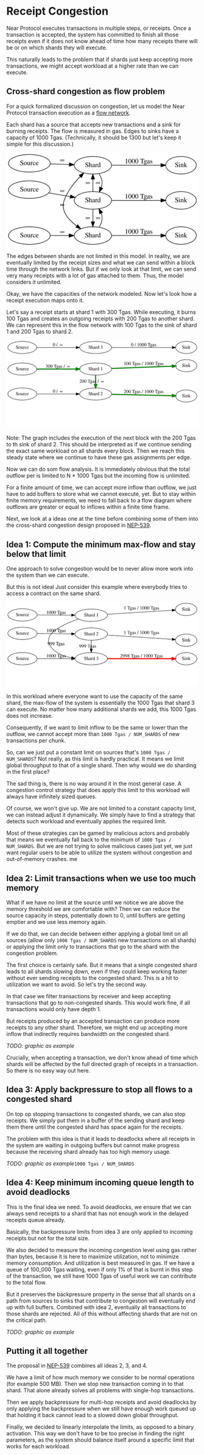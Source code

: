 # Receipt Congestion

Near Protocol executes transactions in multiple steps, or receipts. Once a
transaction is accepted, the system has committed to finish all those receipts
even if it does not know ahead of time how many receipts there will be or on
which shards they will execute.

This naturally leads to the problem that if shards just keep accepting more
transactions, we might accept workload at a higher rate than we can execute.

## Cross-shard congestion as flow problem

For a quick formalized discussion on congestion, let us model the Near Protocol
transaction execution as a [flow
network](https://en.wikipedia.org/wiki/Flow_network).

Each shard has a source that accepts new transactions and a sink for burning
receipts. The flow is measured in gas. Edges to sinks have a capacity of 1000
Tgas. (Technically, it should be 1300 but let's keep it simple for this
discussion.)

![graph](./base_flow_network.svg)

The edges between shards are not limited in this model. In reality, we are
eventually limited by the receipt sizes and what we can send within a block time
through the network links. But if we only look at that limit, we can send very
many receipts with a lot of gas attached to them. Thus, the model considers it
unlimited.

Okay, we have the capacities of the network modeled. Now let's look how a
receipt execution maps onto it.

Let's say a receipt starts at shard 1 with 300 Tgas. While executing, it burns 100 Tgas and
creates an outgoing receipts with 200 Tgas to another shard. We can represent this in the flow network with 
100 Tgas to the sink of shard 1 and 200 Tgas to shard 2. 

![graph](./receipt_flow_example_0.svg)

Note: The graph includes the execution of the next block with the 200 Tgas to th
sink of shard 2. This should be interpreted as if we continue sending the exact
same workload on all shards every block. Then we reach this steady state where
we continue to have these gas assignments per edge.

Now we can do som flow analysis. It is immediately obvious that the total
outflow per is limited to N * 1000 Tgas but the incoming flow is unlimited.

For a finite amount of time, we can accept more inflow than outflow, we just have to add buffers to store what we cannot execute, yet. But to stay within finite memory requirements, we need to fall back to a flow diagram where outflows are greater or equal to inflows within a finite time frame.

Next, we look at a ideas one at the time before combining some of them into the
cross-shard congestion design proposed in
[NEP-539](https://github.com/near/NEPs/pull/539).

## Idea 1: Compute the minimum max-flow and stay below that limit

One approach to solve congestion would be to never allow more work into the
system than we can execute.

But this is not ideal Just consider this example where everybody tries to access
a contract on the same shard.

![graph](./receipt_flow_example_1.svg)

In this workload where everyone want to use the capacity of the same shard, the
max-flow of the system is essentially the 1000 Tgas that shard 3 can execute. No
matter how many additional shards we add, this 1000 Tgas does not increase.

Consequently, if we want to limit inflow to be the same or lower than the
outflow, we cannot accept more than `1000 Tgas / NUM_SHARDS` of new transactions
per chunk.

So, can we just put a constant limit on sources that's `1000 Tgas / NUM_SHARDS`? Not
really, as this limit is hardly practical. It means we limit global throughput
to that of a single shard. Then why would we do sharding in the first place?

The sad thing is, there is no way around it in the most general case. A
congestion control strategy that does apply this limit to this workload will
always have infinitely sized queues.

Of course, we won't give up. We are not limited to a constant capacity limit, we
can instead adjust it dynamically. We simply have to find a strategy that
detects such workload and eventually applies the required limit.

Most of these strategies can be gamed by malicious actors and probably that
means we eventually fall back to the minimum of `1000 Tgas / NUM_SHARDS`. But we
are not trying to solve malicious cases just yet, we just want regular users to
be able to utilize the system without congestion and out-of-memory crashes.
me

## Idea 2: Limit transactions when we use too much memory

What if we have no limit at the source until we notice we are above the memory
threshold we are comfortable with? Then we can reduce the source capacity in
steps, potentially down to 0, until buffers are getting emptier and we use less
memory again.

If we do that, we can decide between either applying a global limit on all
sources (allow only `1000 Tgas / NUM_SHARDS` new transactions on all shards) or
applying the limit only to transactions that go to the shard with the congestion
problem.

The first choice is certainly safe. But it means that a single congested shard
leads to all shards slowing down, even if they could keep working faster without
ever sending receipts to the congested shard. This is a hit to utilization we
want to avoid. So let's try the second way.

In that case we filter transactions by receiver and keep accepting transactions
that go to non-congested shards. This would work fine, if all transactions would
only have depth 1.

But receipts produced by an accepted transaction can produce more receipts to
any other shard. Therefore, we might end up accepting more inflow that
indirectly requires bandwidth on the congested shard.

*TODO: graphic as example*

Crucially, when accepting a transaction, we don't know ahead of time which
shards will be affected by the full directed graph of receipts in a transaction.
So there is no easy way out here.

## Idea 3: Apply backpressure to stop all flows to a congested shard

On top op stopping transactions to congested shards, we can also stop receipts.
We simply put them in a buffer of the sending shard and keep them there until
the congested shard has space again for the receipts.

The problem with this idea is that it leads to deadlocks where all receipts in
the system are waiting in outgoing buffers but cannot make progress because the
receiving shard already has too high memory usage.

*TODO: graphic as example*`1000 Tgas / NUM_SHARDS`

## Idea 4: Keep minimum incoming queue length to avoid deadlocks

This is the final idea we need. To avoid deadlocks, we ensure that we can always
send receipts to a shard that has not enough work in the delayed receipts queue
already.

Basically, the backpressure limits from idea 3 are only applied to incoming
receipts but not for the total size.

We also decided to measure the incoming congestion level using gas rather than
bytes, because it is here to maximize utilization, not to minimize memory
consumption. And utilization is best measured in gas. If we have a queue of
100_000 Tgas waiting, even if only 1% of that is burnt in this step of the
transaction, we still have 1000 Tgas of useful work we can contribute to the
total flow.

But it preserves the backpressure property in the sense that all shards on a
path from sources to sinks that contribute to congestion will eventually end up
with full buffers. Combined with idea 2, eventually all transactions to those
shards are rejected. All of this without affecting shards that are not on the
critical path.

*TODO: graphic as example*

## Putting it all together

The proposal in [NEP-539](https://github.com/near/NEPs/pull/539) combines all
ideas 2, 3, and 4.

We have a limit of how much memory we consider to be normal operations (for
example 500 MB). Then we stop new transaction coming in to that shard. That
alone already solves all problems with single-hop transactions.

Then we apply backpressure for multi-hop receipts and avoid deadlocks by only
applying the backpressure when we still have enough work queued up that holding
it back cannot lead to a slowed down global throughput.

Finally, we decided to linearly interpolate the limits, as opposed to a binary
activation. This way we don't have to be too precise in finding the right
parameters, as the system should balance itself around a specific limit that
works for each workload.